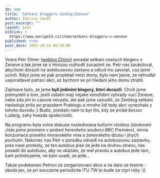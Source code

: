 ```yaml
---
ID: 580
title: 'Setkani bloggeru v&nbsp;Zeneve'
author: Patrick Zandl
post_excerpt: ""
layout: post
oldlink: >
  https://www.marigold.cz/item/setkani-bloggeru-v-zeneve
published: true
post_date: 2003-10-14 08:59:00
---
```

<p>
Vcera Petr Olmer (<A href="http://chinin.bloguje.cz/" target=_blank>weblog Chinin</A>) poradal setkani ceskych blogeru v Zeneve a tak jsme se s Honzou rozhodli zucastnit se. Petr nas zaukoloval, abychom dorazili na autobusovou zastavu a odtud mu zavolali, coz jsme ucinili. Kdyz jsme se pak propletali mezi domy, bylo nam jasne, ze nehodlal usporadavat patraci akci, az bychom se pri hledani jeho domu ztratili. </p>

<p>
Zajimave bylo, ze jsme <STRONG>byli jedinimi blogery, kteri dorazili</STRONG>. Chvili jsme premysleli o tom, jestli ostatni maji nejake xenofobni vyhrady vuci Zeneve, nebo zda jim to casove nevyslo, ale pak jsme usoudili, ze Zenblog setkani nasleduje prilis po prazskem Prablogu a mnoho lidi tedy akci vynechalo z tohoto duvodu ;) Budiz, prestalo nam to byt lito, kdy se pridal kocour Ludwig, zahy hvezda spolecnosti. </p>

<p>
Na programu byla volna diskuse nasledovana kulturni vlozkou <EM>(sledovani Jiste pane premiere v podani hereckeho souboru BBC Premiere)</EM>, mirna konzumace praveho moravskeho vina a zenevskeho dzusu i jinych pochutin. Nakonec nas Petr v poradku odvedl na autobusovou zastavku, pres nase protesty, ze ten autobus pise ze jede na druhou stranu, nas posadil do autobusu, aby se ukazalo, ze mel pravdu a autobus jede tam, kam potrebujeme, ne kam uvadi, ze jede...</p>

<p>
Takze podekovani Petrovi za zorganizovani akce a na dalsi se tesime - skoda jen, ze pri soucasne periodicite ITU TW to bude za ctyri roky :))</p>

